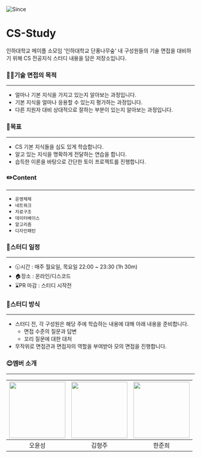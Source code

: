 ![Since](https://img.shields.io/badge/Since-2023--08--10-blue.svg)
# CS-Study
인하대학교 메이플 소모임 '인하대학교 단풍나무숲' 내 구성원들의 기술 면접을 대비하기 위해 CS 전공지식 스터디 내용을 담은 저장소입니다.

### 🧑‍💼기술 면접의 목적
---
- 얼마나 기본 지식을 가지고 있는지 알아보는 과정입니다.
- 기본 지식을 얼마나 응용할 수 있는지 평가하는 과정입니다.
- 다른 지원자 대비 상대적으로 잘하는 부분이 있는지 알아보는 과정입니다.

### 💪목표 
---
- CS 기본 지식들을 심도 있게 학습합니다.
- 알고 있는 지식을 명확하게 전달하는 연습을 합니다.
- 습득한 이론을 바탕으로 간단한 토이 프로젝트를 진행합니다.  

### ✏️Content 
--- 
- `운영체제`
- `네트워크`
- `자료구조`
- `데이터베이스`
- `알고리즘`
- `디자인패턴`

### 📌스터디 일정
---
- 🕥시간 : 매주 월요일, 목요일 22:00 ~ 23:30 (1h 30m)
- 🏠장소 : 온라인/디스코드
- ⌛PR 마감 : 스터디 시작전

### 📙스터디 방식
---
- 스터디 전, 각 구성원은 해당 주에 학습하는 내용에 대해 아래 내용을 준비합니다.
   - 면접 수준의 질문과 답변
   - 꼬리 질문에 대한 대처
- 무작위로 면접관과 면접자의 역할을 부여받아 모의 면접을 진행합니다.  



### 😊멤버 소개
---
| [<img src="https://github.com/Inha-CS-Study/CS-Study/assets/42116216/f63e6875-47bf-4a99-8d17-b38d99dcc520" width="150" height="150"/>](https://github.com/oyunseong) | [<img src="https://github.com/Inha-CS-Study/CS-Study/assets/42116216/a75fe94e-2dd8-4806-bff4-cca69b767052" width="150" height="150"/>](https://github.com/oyunseong) | <img src="https://github.com/Inha-CS-Study/CS-Study/assets/42116216/fa71d472-e804-4498-8b0c-b8b9a1904740" width="150" height="150"/> |
| :---: | :---: | :---: |
| 오윤성 | 김형주 | 한준희 |
